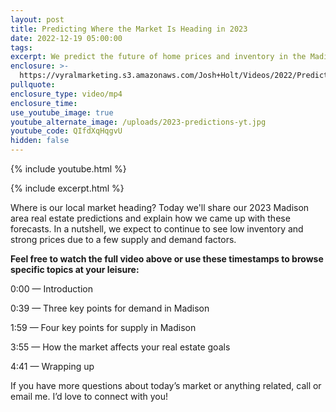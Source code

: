 ```yaml
---
layout: post
title: Predicting Where the Market Is Heading in 2023
date: 2022-12-19 05:00:00
tags:
excerpt: We predict the future of home prices and inventory in the Madison market.
enclosure: >-
  https://vyralmarketing.s3.amazonaws.com/Josh+Holt/Videos/2022/Predicting+Where+the+Market+Is+Heading+in+2023.mp4
pullquote:
enclosure_type: video/mp4
enclosure_time:
use_youtube_image: true
youtube_alternate_image: /uploads/2023-predictions-yt.jpg
youtube_code: QIfdXqHqgvU
hidden: false
---
```

{% include youtube.html %}

{% include excerpt.html %}

Where is our local market heading? Today we'll share our 2023 Madison area real estate predictions and explain how we came up with these forecasts. In a nutshell, we expect to continue to see low inventory and strong prices due to a few supply and demand factors.

**Feel free to watch the full video above or use these timestamps to browse specific topics at your leisure:**

0:00 — Introduction

0:39 — Three key points for demand in Madison

1:59 — Four key points for supply in Madison

3:55 — How the market affects your real estate goals

4:41 — Wrapping up

If you have more questions about today’s market or anything related, call or email me. I’d love to connect with you\!
